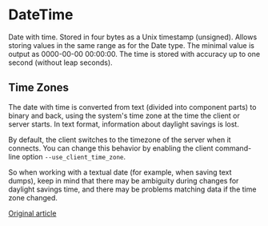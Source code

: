<a name="data_type-datetime"></a>

# DateTime

Date with time. Stored in four bytes as a Unix timestamp (unsigned). Allows storing values in the same range as for the Date type. The minimal value is output as 0000-00-00 00:00:00.
The time is stored with accuracy up to one second (without leap seconds).

## Time Zones

The date with time is converted from text (divided into component parts) to binary and back, using the system's time zone at the time the client or server starts. In text format, information about daylight savings is lost.

By default, the client switches to the timezone of the server when it connects. You can change this behavior by enabling the client command-line option `--use_client_time_zone`.

So when working with a textual date (for example, when saving text dumps), keep in mind that there may be ambiguity during changes for daylight savings time, and there may be problems matching data if the time zone changed.


[Original article](https://clickhouse.yandex/docs/en/data_types/datetime/) <!--hide-->
